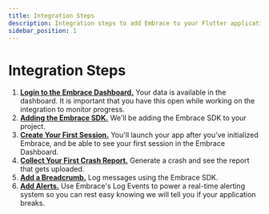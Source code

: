 ```yaml
---
title: Integration Steps
description: Integration steps to add Embrace to your Flutter application
sidebar_position: 1
---
```


# Integration Steps

1. [**Login to the Embrace Dashboard.**](/flutter/integration/login-embrace-dashboard) Your data is available in the dashboard. It is important that you have this open while working on the integration to monitor progress.
2. [**Adding the Embrace SDK.**](/flutter/integration/add-embrace-sdk) We'll be adding the Embrace SDK to your project.
3. [**Create Your First Session.**](/flutter/integration/session-reporting) You'll launch your app after you've
   initialized Embrace, and be able to see your first session in the Embrace
   Dashboard.
4. [**Collect Your First Crash Report.**](/flutter/integration/crash-reporting) Generate a crash and see the report that
   gets uploaded.
5. [**Add a Breadcrumb.**](/flutter/integration/breadcrumbs) Log messages using the Embrace SDK.
6. [**Add Alerts.**](/flutter/integration/log-message-api) Use Embrace's Log Events to power a real-time alerting system so you can rest easy knowing we will tell you if your application breaks.

